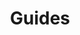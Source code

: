 ---
title: Guides
description: "SEO description of this product's Guides page."
tab_group_main:
    weight: 30
---